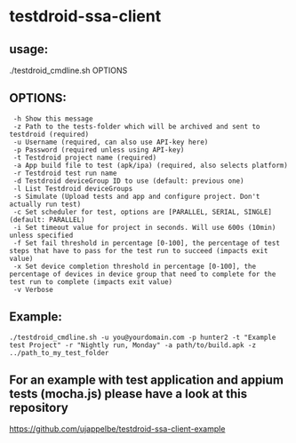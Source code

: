 # testdroid-ssa-client

## usage:
   ./testdroid_cmdline.sh OPTIONS
## OPTIONS:
	 -h	Show this message
	 -z	Path to the tests-folder which will be archived and sent to testdroid (required)
	 -u	Username (required, can also use API-key here)
	 -p	Password (required unless using API-key)
	 -t	Testdroid project name (required)
	 -a	App build file to test (apk/ipa) (required, also selects platform)
	 -r	Testdroid test run name
	 -d	Testdroid deviceGroup ID to use (default: previous one)
	 -l	List Testdroid deviceGroups
	 -s	Simulate (Upload tests and app and configure project. Don't actually run test)
	 -c	Set scheduler for test, options are [PARALLEL, SERIAL, SINGLE] (default: PARALLEL)
	 -i	Set timeout value for project in seconds. Will use 600s (10min) unless specified
	 -f	Set fail threshold in percentage [0-100], the percentage of test steps that have to pass for the test run to succeed (impacts exit value)
	 -x	Set device completion threshold in percentage [0-100], the percentage of devices in device group that need to complete for the test run to complete (impacts exit value)
	 -v	Verbose
## Example:
	./testdroid_cmdline.sh -u you@yourdomain.com -p hunter2 -t "Example test Project" -r "Nightly run, Monday" -a path/to/build.apk -z ../path_to_my_test_folder


## For an example with test application and appium tests (mocha.js) please have a look at this repository
https://github.com/ujappelbe/testdroid-ssa-client-example
